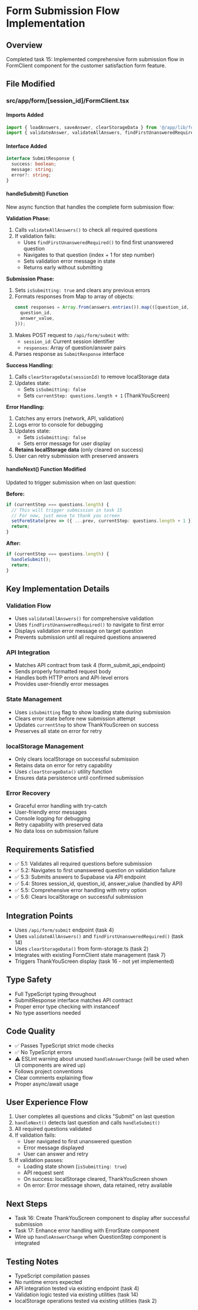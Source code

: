 # Form Submission Flow Implementation

## Overview
Completed task 15: Implemented comprehensive form submission flow in FormClient component for the customer satisfaction form feature.

## File Modified

### src/app/form/[session_id]/FormClient.tsx

#### Imports Added
```typescript
import { loadAnswers, saveAnswer, clearStorageData } from '@/app/lib/form-storage';
import { validateAnswer, validateAllAnswers, findFirstUnansweredRequired } from '@/app/lib/form-validation';
```

#### Interface Added
```typescript
interface SubmitResponse {
  success: boolean;
  message: string;
  error?: string;
}
```

#### handleSubmit() Function
New async function that handles the complete form submission flow:

**Validation Phase:**
1. Calls `validateAllAnswers()` to check all required questions
2. If validation fails:
   - Uses `findFirstUnansweredRequired()` to find first unanswered question
   - Navigates to that question (index + 1 for step number)
   - Sets validation error message in state
   - Returns early without submitting

**Submission Phase:**
1. Sets `isSubmitting: true` and clears any previous errors
2. Formats responses from Map to array of objects:
   ```typescript
   const responses = Array.from(answers.entries()).map(([question_id, answer_value]) => ({
     question_id,
     answer_value,
   }));
   ```
3. Makes POST request to `/api/form/submit` with:
   - `session_id`: Current session identifier
   - `responses`: Array of question/answer pairs
4. Parses response as `SubmitResponse` interface

**Success Handling:**
1. Calls `clearStorageData(sessionId)` to remove localStorage data
2. Updates state:
   - Sets `isSubmitting: false`
   - Sets `currentStep: questions.length + 1` (ThankYouScreen)

**Error Handling:**
1. Catches any errors (network, API, validation)
2. Logs error to console for debugging
3. Updates state:
   - Sets `isSubmitting: false`
   - Sets error message for user display
4. **Retains localStorage data** (only cleared on success)
5. User can retry submission with preserved answers

#### handleNext() Function Modified
Updated to trigger submission when on last question:

**Before:**
```typescript
if (currentStep === questions.length) {
  // This will trigger submission in task 15
  // For now, just move to thank you screen
  setFormState(prev => ({ ...prev, currentStep: questions.length + 1 }));
  return;
}
```

**After:**
```typescript
if (currentStep === questions.length) {
  handleSubmit();
  return;
}
```

## Key Implementation Details

### Validation Flow
- Uses `validateAllAnswers()` for comprehensive validation
- Uses `findFirstUnansweredRequired()` to navigate to first error
- Displays validation error message on target question
- Prevents submission until all required questions answered

### API Integration
- Matches API contract from task 4 (form_submit_api_endpoint)
- Sends properly formatted request body
- Handles both HTTP errors and API-level errors
- Provides user-friendly error messages

### State Management
- Uses `isSubmitting` flag to show loading state during submission
- Clears error state before new submission attempt
- Updates `currentStep` to show ThankYouScreen on success
- Preserves all state on error for retry

### localStorage Management
- Only clears localStorage on successful submission
- Retains data on error for retry capability
- Uses `clearStorageData()` utility function
- Ensures data persistence until confirmed submission

### Error Recovery
- Graceful error handling with try-catch
- User-friendly error messages
- Console logging for debugging
- Retry capability with preserved data
- No data loss on submission failure

## Requirements Satisfied
- ✅ 5.1: Validates all required questions before submission
- ✅ 5.2: Navigates to first unanswered question on validation failure
- ✅ 5.3: Submits answers to Supabase via API endpoint
- ✅ 5.4: Stores session_id, question_id, answer_value (handled by API)
- ✅ 5.5: Comprehensive error handling with retry option
- ✅ 5.6: Clears localStorage on successful submission

## Integration Points
- Uses `/api/form/submit` endpoint (task 4)
- Uses `validateAllAnswers()` and `findFirstUnansweredRequired()` (task 14)
- Uses `clearStorageData()` from form-storage.ts (task 2)
- Integrates with existing FormClient state management (task 7)
- Triggers ThankYouScreen display (task 16 - not yet implemented)

## Type Safety
- Full TypeScript typing throughout
- SubmitResponse interface matches API contract
- Proper error type checking with instanceof
- No type assertions needed

## Code Quality
- ✅ Passes TypeScript strict mode checks
- ✅ No TypeScript errors
- ⚠️ ESLint warning about unused `handleAnswerChange` (will be used when UI components are wired up)
- Follows project conventions
- Clear comments explaining flow
- Proper async/await usage

## User Experience Flow

1. User completes all questions and clicks "Submit" on last question
2. `handleNext()` detects last question and calls `handleSubmit()`
3. All required questions validated
4. If validation fails:
   - User navigated to first unanswered question
   - Error message displayed
   - User can answer and retry
5. If validation passes:
   - Loading state shown (`isSubmitting: true`)
   - API request sent
   - On success: localStorage cleared, ThankYouScreen shown
   - On error: Error message shown, data retained, retry available

## Next Steps
- Task 16: Create ThankYouScreen component to display after successful submission
- Task 17: Enhance error handling with ErrorState component
- Wire up `handleAnswerChange` when QuestionStep component is integrated

## Testing Notes
- TypeScript compilation passes
- No runtime errors expected
- API integration tested via existing endpoint (task 4)
- Validation logic tested via existing utilities (task 14)
- localStorage operations tested via existing utilities (task 2)
